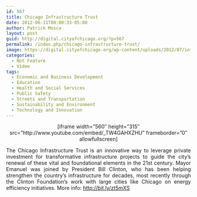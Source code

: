 ```yaml
---
id: 567
title: Chicago Infrastructure Trust
date: 2012-06-11T00:00:33-05:00
author: Patrick Mosca
layout: post
guid: http://digital.cityofchicago.org/?p=567
permalink: /index.php/chicago-infrastructure-trust/
image: https://digital.cityofchicago.org/wp-content/uploads/2012/07/infrastructure-thumb.jpg
categories:
  - Not Feature
  - Video
tags:
  - Economic and Business Development
  - Education
  - Health and Social Services
  - Public Safety
  - Streets and Transportation
  - Sustainability and Environment
  - Technology and Innovation
---
```

<p style="text-align: center;">
  [iframe width=&#8221;560&#8243; height=&#8221;315&#8243; src=&#8221;http://www.youtube.com/embed/_TW4GAHXZHU&#8221; frameborder=&#8221;0&#8243; allowfullscreen]
</p>

<p style="text-align: justify;">
  The Chicago Infrastructure Trust is an innovative way to leverage private investment for transformative infrastructure projects to guide the city&#8217;s renewal of these vital and foundational elements in the 21st century. Mayor Emanuel was joined by President Bill Clinton, who has been helping strengthen the country&#8217;s infrastructure for decades, most recently through the Clinton Foundation&#8217;s work with large cities like Chicago on energy efficiency initiatives. More info: <a title="http://bit.ly/zt5mXS" dir="ltr" href="http://bit.ly/zt5mXS" rel="nofollow" target="_blank">http://bit.ly/zt5mXS</a>
</p>